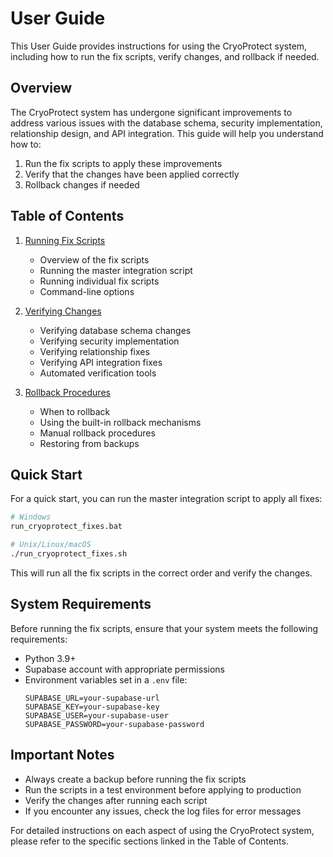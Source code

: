 # User Guide

This User Guide provides instructions for using the CryoProtect system, including how to run the fix scripts, verify changes, and rollback if needed.

## Overview

The CryoProtect system has undergone significant improvements to address various issues with the database schema, security implementation, relationship design, and API integration. This guide will help you understand how to:

1. Run the fix scripts to apply these improvements
2. Verify that the changes have been applied correctly
3. Rollback changes if needed

## Table of Contents

1. [Running Fix Scripts](./user/running-fix-scripts.md)
   - Overview of the fix scripts
   - Running the master integration script
   - Running individual fix scripts
   - Command-line options

2. [Verifying Changes](./user/verifying-changes.md)
   - Verifying database schema changes
   - Verifying security implementation
   - Verifying relationship fixes
   - Verifying API integration fixes
   - Automated verification tools

3. [Rollback Procedures](./user/rollback-procedures.md)
   - When to rollback
   - Using the built-in rollback mechanisms
   - Manual rollback procedures
   - Restoring from backups

## Quick Start

For a quick start, you can run the master integration script to apply all fixes:

```bash
# Windows
run_cryoprotect_fixes.bat

# Unix/Linux/macOS
./run_cryoprotect_fixes.sh
```

This will run all the fix scripts in the correct order and verify the changes.

## System Requirements

Before running the fix scripts, ensure that your system meets the following requirements:

- Python 3.9+
- Supabase account with appropriate permissions
- Environment variables set in a `.env` file:
  ```
  SUPABASE_URL=your-supabase-url
  SUPABASE_KEY=your-supabase-key
  SUPABASE_USER=your-supabase-user
  SUPABASE_PASSWORD=your-supabase-password
  ```

## Important Notes

- Always create a backup before running the fix scripts
- Run the scripts in a test environment before applying to production
- Verify the changes after running each script
- If you encounter any issues, check the log files for error messages

For detailed instructions on each aspect of using the CryoProtect system, please refer to the specific sections linked in the Table of Contents.